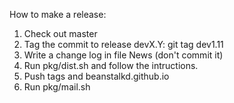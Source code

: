 How to make a release:

1. Check out master
2. Tag the commit to release devX.Y: git tag dev1.11
3. Write a change log in file News (don't commit it)
4. Run pkg/dist.sh and follow the intructions.
5. Push tags and beanstalkd.github.io
6. Run pkg/mail.sh
